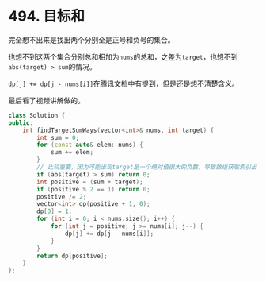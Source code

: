 # 494. 目标和
完全想不出来是找出两个分别全是正号和负号的集合。

也想不到这两个集合分别总和相加为`nums`的总和，之差为`target`，也想不到`abs(target) > sum`的情况。

`dp[j] += dp[j - nums[i]]`在腾讯文档中有提到，但是还是想不清楚含义。

最后看了视频讲解做的。


```c++
class Solution {
public:
    int findTargetSumWays(vector<int>& nums, int target) {
        int sum = 0;
        for (const auto& elem: nums) {
            sum += elem;
        }
        // 比较重要，因为可能出现target是一个绝对值很大的负数，导致数组获取索引出界
        if (abs(target) > sum) return 0;
        int positive = (sum + target);
        if (positive % 2 == 1) return 0; 
        positive /= 2;
        vector<int> dp(positive + 1, 0);
        dp[0] = 1;
        for (int i = 0; i < nums.size(); i++) {
            for (int j = positive; j >= nums[i]; j--) {
                dp[j] += dp[j - nums[i]];
            }
        }
        return dp[positive];
    }
};
```